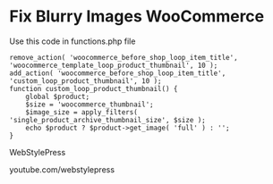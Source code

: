 # Fix Blurry Images WooCommerce

Use this code in functions.php file

```
remove_action( 'woocommerce_before_shop_loop_item_title', 'woocommerce_template_loop_product_thumbnail', 10 );
add_action( 'woocommerce_before_shop_loop_item_title', 'custom_loop_product_thumbnail', 10 );
function custom_loop_product_thumbnail() {
    global $product;
    $size = 'woocommerce_thumbnail';
    $image_size = apply_filters( 'single_product_archive_thumbnail_size', $size );
    echo $product ? $product->get_image( 'full' ) : '';
}
```

WebStylePress

youtube.com/webstylepress
